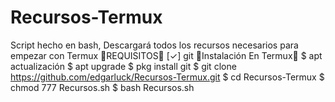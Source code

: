 # Recursos-Termux
Script hecho en bash, Descargará todos los recursos necesarios para empezar con Termux
🔰REQUISITOS🔰
  [✓] git
🔰Instalación En Termux🔰
   $ apt actualización
   $ apt upgrade
   $ pkg install git
   $ git clone https://github.com/edgarluck/Recursos-Termux.git
   $ cd Recursos-Termux
   $ chmod 777 Recursos.sh
   $ bash Recursos.sh
